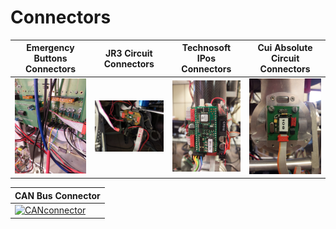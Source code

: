 # Connectors

| **Emergency Buttons Connectors** | **JR3 Circuit Connectors** | **Technosoft IPos Connectors** | **Cui Absolute Circuit Connectors** |
| --- | --- | --- | --- |
| <a href="assets/emergency-buttons-connectors.jpg"><img alt="emergency-buttons-connectors" src="assets/emergency-buttons-connectors.jpg" width="200" /></a> | <a href="assets/jr3-circuit-connectors.jpg"><img alt="jr3-circuit-connectors" src="assets/jr3-circuit-connectors.jpg" width="200" /></a> | <a href="assets/technosoft-ipos-connectors.jpg"><img alt="technosoft-ipos-connectors" src="assets/technosoft-ipos-connectors.jpg" width="200" /></a> | <a href="assets/cui-absolute-circuit.jpg.jpg"><img alt="cui-absolute-circuit" src="assets/cui-absolute-circuit.jpg" width="200" /></a> | 

| **CAN Bus Connector** | 
| --- |
| <a href="assets/CAN.png"><img alt="CANconnector" src="assets/CAN.png" width="200" /></a> | 

